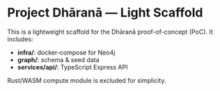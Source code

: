 # Project Dhāranā — Light Scaffold

This is a lightweight scaffold for the Dhāranā proof-of-concept (PoC). It includes:

- **infra/**: docker-compose for Neo4j
- **graph/**: schema & seed data
- **services/api/**: TypeScript Express API

Rust/WASM compute module is excluded for simplicity.
